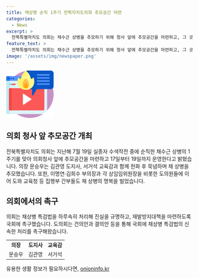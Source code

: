 ```yaml
---
title: 채상병 순직 1주기 전북자치도의회 추모공간 마련
categories:
  - News
excerpt: >
  전북특별자치도 의회는 채수근 상병을 추모하기 위해 청사 앞에 추모공간을 마련하고, 그 곳은 19일까지 운영된다. 의장 문승우는 채 상병을 추모하기 위해 김관영 도지사, 서거석 교육감과 함께 헌화 후 묵념했고, 다른 의회 및 집행부 간부들도 함께 명복을 빌었다. 문승우 의장은 채상병의 순직 1주기를 맞아 국회에 채상병 특검법을 처리하고, 진실을 규명하며 재발방지대책을 마련해야 한다고 촉구했다.
feature_text: >
  전북특별자치도 의회는 채수근 상병을 추모하기 위해 청사 앞에 추모공간을 마련하고, 그 곳은 19일까지 운영된다. 의장 문승우는 채 상병을 추모하기 위해 김관영 도지사, 서거석 교육감과 함께 헌화 후 묵념했고, 다른 의회 및 집행부 간부들도 함께 명복을 빌었다. 문승우 의장은 채상병의 순직 1주기를 맞아 국회에 채상병 특검법을 처리하고, 진실을 규명하며 재발방지대책을 마련해야 한다고 촉구했다.
image: '/assets/img/newspaper.png'
---
```


<p><img src="/assets/img/news.png" alt="rentncar 속보" /></p>

<h2 data-ke-size="size26">의회 청사 앞 추모공간 개최</h2>

<p data-ke-size="size16">전북특별자치도 의회는 지난해 7월 19일 실종자 수색작전 중에 순직한 채수근 상병의 1주기를 맞아 의회청사 앞에 추모공간을 마련하고 17일부터 19일까지 운영한다고 밝혔습니다. 의장 문승우는 김관영 도지사, 서거석 교육감과 함께 헌화 후 묵념하며 채 상병을 추모했습니다. 또한, 이명연·김희수 부의장과 각 상임임위원장을 비롯한 도의원들에 이어 도와 교육청 등 집행부 간부들도 채 상병의 명복을 빌었습니다.</p>

<h2 data-ke-size="size26">의회에서의 촉구</h2>

<p data-ke-size="size16">의회는 채상병 특검법을 하루속히 처리해 진실을 규명하고, 재발방지대책을 마련하도록 국회에 촉구했습니다. 도의회는 건의안과 결의안 등을 통해 국회에 채상병 특검법의 신속한 처리를 촉구해왔습니다.</p>

<table>
    <tbody>
        <tr>
            <td style="text-align: center; height: 17px;"><b>의장</b></td>
            <td style="text-align: center; height: 17px;"><b>도지사</b></td>
            <td style="text-align: center; height: 17px;"><b>교육감</b></td>
        </tr>
        <tr>
            <td style="text-align: center; height: 17px;">문승우</td>
            <td style="text-align: center; height: 17px;">김관영</td>
            <td style="text-align: center; height: 17px;">서거석</td>
        </tr>
    </tbody>
</table>
유용한 생활 정보가 필요하시다면, <a href="https://onioninfo.kr" rel="dofollow">onioninfo.kr</a>


